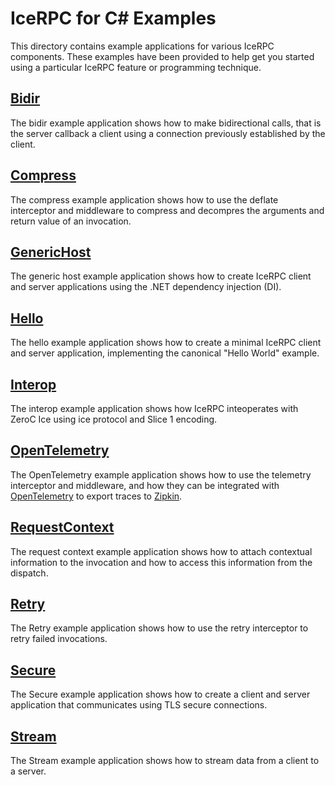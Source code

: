 # IceRPC for C# Examples

This directory contains example applications for various IceRPC components. These examples have been provided to help 
get you started using a particular IceRPC feature or programming technique.

## [Bidir](./Bidir/)

The bidir example application shows how to make bidirectional calls, that is the server callback a client using a
connection previously established by the client.

## [Compress](./Compress/)

The compress example application shows how to use the deflate interceptor and middleware to compress and decompres
the arguments and return value of an invocation.

## [GenericHost](./GenericHost/)

The generic host example application shows how to create IceRPC client and server applications using the .NET
dependency injection (DI).

## [Hello](./Hello/)

The hello example application shows how to create a minimal IceRPC client and server application, implementing the
canonical "Hello World" example.

## [Interop](./Interop/)

The interop example application shows how IceRPC inteoperates with ZeroC Ice using ice protocol and Slice 1 encoding.

## [OpenTelemetry](./OpenTelemetry/)

The OpenTelemetry example application shows how to use the telemetry interceptor and middleware, and how they can be
integrated with [OpenTelemetry](https://opentelemetry.io/) to export traces to [Zipkin](https://zipkin.io/).

## [RequestContext](./RequestContext/)

The request context example application shows how to attach contextual information to the invocation and how to access
this information from the dispatch.

## [Retry](./Retry/)

The Retry example application shows how to use the retry interceptor to retry failed invocations.

## [Secure](./Secure/)

The Secure example application shows how to create a client and server application that communicates using TLS secure 
connections.

## [Stream](./Stream/)

The Stream example application shows how to stream data from a client to a server.
